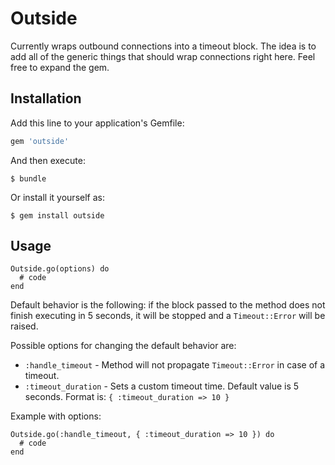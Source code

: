 # Outside

Currently wraps outbound connections into a timeout block. The idea is to add all of the generic things that should wrap connections right here. Feel free to expand the gem.

## Installation

Add this line to your application's Gemfile:

```ruby
gem 'outside'
```

And then execute:

    $ bundle

Or install it yourself as:

    $ gem install outside

## Usage

```
Outside.go(options) do
  # code
end
```

Default behavior is the following: if the block passed to the method does not finish executing in 5 seconds, it will be stopped and a `Timeout::Error` will be raised.

Possible options for changing the default behavior are:
- `:handle_timeout` - Method will not propagate `Timeout::Error` in case of a timeout.
- `:timeout_duration` - Sets a custom timeout time. Default value is 5 seconds. Format is: `{ :timeout_duration => 10 }`

Example with options:

```
Outside.go(:handle_timeout, { :timeout_duration => 10 }) do
  # code
end
```
